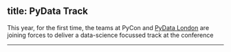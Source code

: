 title: PyData Track
---

This year, for the first time, the teams at PyCon and [PyData London](http://london.pydata.org/) are joining forces to deliver a
data-science focussed track at the conference
***
